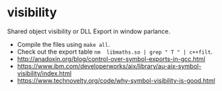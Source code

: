 # visibility
Shared object visibility or DLL Export in window parlance.

* Compile the files using ```make all```.
* Check out the export table ```nm  libmaths.so | grep " T " | c++filt```.
* http://anadoxin.org/blog/control-over-symbol-exports-in-gcc.html
* https://www.ibm.com/developerworks/aix/library/au-aix-symbol-visibility/index.html
* https://www.technovelty.org/code/why-symbol-visibility-is-good.html